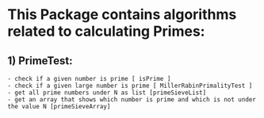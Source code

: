 # This Package contains algorithms related to calculating Primes:

## 1) PrimeTest:
	- check if a given number is prime [ isPrime ]
	- check if a given large number is prime [ MillerRabinPrimalityTest ]
	- get all prime numbers under N as list [primeSieveList]
	- get an array that shows which number is prime and which is not under the value N [primeSieveArray]